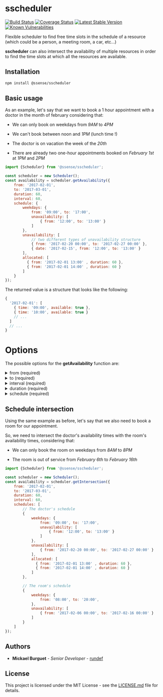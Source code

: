 # sscheduler

[![Build Status](https://travis-ci.org/SSENSE/node-sscheduler.svg?branch=master)](https://travis-ci.org/SSENSE/node-sscheduler)
[![Coverage Status](https://coveralls.io/repos/github/SSENSE/node-sscheduler/badge.svg?branch=master)](https://coveralls.io/github/SSENSE/node-sscheduler?branch=master)
[![Latest Stable Version](https://img.shields.io/npm/v/@ssense/sscheduler.svg)](https://www.npmjs.com/package/@ssense/sscheduler)
[![Known Vulnerabilities](https://snyk.io/test/npm/@ssense/sscheduler/badge.svg)](https://snyk.io/test/npm/@ssense/sscheduler)

Flexible scheduler to find free time slots in the schedule of a resource (which could be a person, a meeting room, a car, etc...)

**sscheduler** can also intersect the availability of multiple resources in order to find the time slots at which all the resources are available.

## Installation

```bash
npm install @ssense/sscheduler
```

## Basic usage

As an example, let's say that we want to book a 1 hour appointment with a doctor in the month of february considering that:

  * We can only book on weekdays from *9AM* to *4PM*

  * We can't book between noon and *1PM* (lunch time !)

  * The doctor is on vacation the week of the *20th*

  * There are already two one-hour appointments booked on *February 1st* at *1PM* and *2PM*

```javascript
import {Scheduler} from '@ssense/sscheduler';

const scheduler = new Scheduler();
const availability = scheduler.getAvailability({
    from: '2017-02-01',
    to: '2017-03-01',
    duration: 60,
    interval: 60,
    schedule: {
        weekdays: {
            from: '09:00', to: '17:00',
            unavailability: [
                { from: '12:00', to: '13:00' }
            ]
        },
        unavailability: [
            // two different types of unavailability structure
            { from: '2017-02-20 00:00', to: '2017-02-27 00:00' },
            { date: '2017-02-15', from: '12:00', to: '13:00' }
        ],
        allocated: [
          { from: '2017-02-01 13:00' , duration: 60 },
          { from: '2017-02-01 14:00' , duration: 60 }
        ]
    }
});
```

The returned value is a structure that looks like the following:

```js
{
  '2017-02-01': [
    { time: '09:00', available: true },
    { time: '10:00', available: true }
    // ...
  ]
  // ...
}
```

# Options

The possible options for the **getAvailability** function are:

<details>
 <summary>from (required)</summary>
 The start date for which we want to get availability times
</details>

<details>
 <summary>to (required)</summary>
 The end date for which we want to get availability times (exclusive)
</details>

<details>
 <summary>interval (required)</summary>
 The interval (in minutes) of the returned availability times.
 For example, a value of 15 would returns availability times such as *10:00*, *10:15*, *10:30*, *10:45*, etc..
</details>

<details>
 <summary>duration (required)</summary>
 The duration (in minutes) for which we need the resource.
</details>

<details>
 <summary>schedule (required)</summary>
 The schedule of the resource for each day of the week.

 Example:
 ```js
 {
   monday: {
     from: '09:00',
     to: '17:00',
     unavailability: [
       { from: '12:00', to: '13:00' }
     ]
   },
   custom_schedule: [
     { "date": "2017-01-23", "from": "12:00", "to": "17:00" },
   ]
 }
 ```
</details>

## Schedule intersection

Using the same example as before, let's say that we also need to book a room for our appointment.

So, we need to intersect the doctor's availability times with the room's availability times, considering that:

  * We can only book the room on weekdays from *8AM* to *8PM*

  * The room is out of service from *February 6th* to *February 16th*

```javascript
import {Scheduler} from '@ssense/sscheduler';

const scheduler = new Scheduler();
const availability = scheduler.getIntersection({
    from: '2017-02-01',
    to: '2017-03-01',
    duration: 60,
    interval: 60,
    schedules: [
        // The doctor's schedule
        {
            weekdays: {
                from: '09:00', to: '17:00',
                unavailability: [
                    { from: '12:00', to: '13:00' }
                ]
            },
            unavailability: [
                { from: '2017-02-20 00:00', to: '2017-02-27 00:00' }
            ],
            allocated: [
              { from: '2017-02-01 13:00' , duration: 60 },
              { from: '2017-02-01 14:00' , duration: 60 }
            ]
        },

        // The room's schedule
        {
            weekdays: {
                from: '08:00', to: '20:00',
            },
            unavailability: [
                { from: '2017-02-06 00:00', to: '2017-02-16 00:00' }
            ]
        }
    ]
});
```

## Authors

* **Mickael Burguet** - *Senior Developer* - [rundef](http://rundef.com)

## License

This project is licensed under the MIT License - see the [LICENSE.md](LICENSE.md) file for details.
